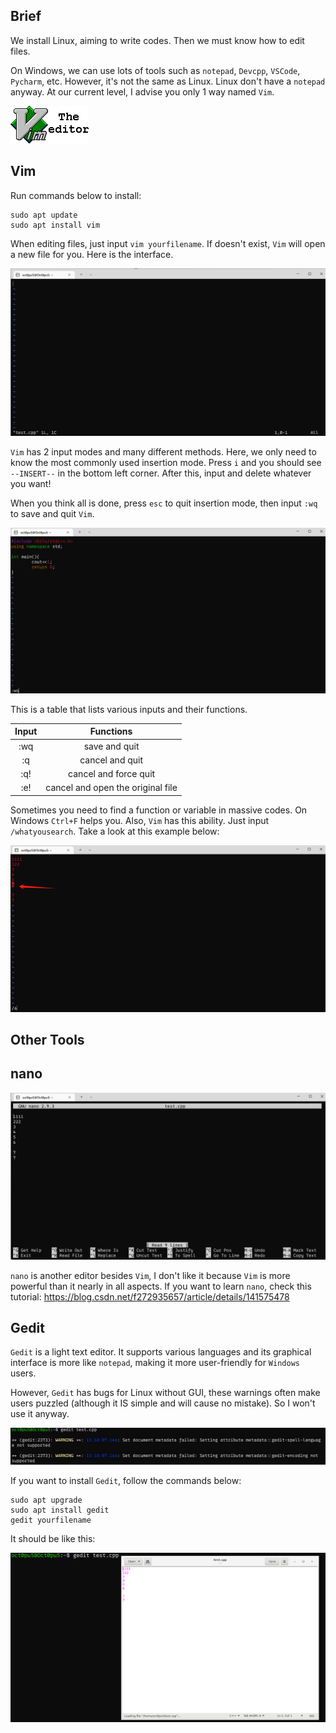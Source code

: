 ## Brief
We install Linux, aiming to write codes. Then we must know how to edit files.

On Windows, we can use lots of tools such as `notepad`, `Devcpp`, `VSCode`, `Pycharm`, etc.
However, it's not the same as Linux. Linux don't have a `notepad` anyway. At our current level, I advise you only 1 way named `Vim`.

![](/assets/Linux/4%20How%20to%20edit%20files%20on%20Linux/1.png)


## Vim
Run commands below to install:
```
sudo apt update
sudo apt install vim
```
When editing files, just input `vim yourfilename`. If doesn't exist, `Vim` will open a new file for you. Here is the interface.

![](/assets/Linux/4%20How%20to%20edit%20files%20on%20Linux/2.png)

`Vim` has 2 input modes and many different methods. Here, we only need to know the most commonly used insertion mode. Press `i` and you should see `--INSERT--` in the bottom left corner. After this, input and delete whatever you want!

When you think all is done, press `esc` to quit insertion mode, then input `:wq` to save and quit `Vim`.

![](/assets/Linux/4%20How%20to%20edit%20files%20on%20Linux/3.png)

This is a table that lists various inputs and their functions.

| Input |             Functions             |
| :---: | :-------------------------------: |
|  :wq  |           save and quit           |
|  :q   |          cancel and quit          |
|  :q!  |       cancel and force quit       |
|  :e!  | cancel and open the original file |

Sometimes you need to find a function or variable in massive codes. On  Windows `Ctrl+F` helps you. Also, `Vim` has this ability. Just input `/whatyousearch`. Take a look at this example below:

![](/assets/Linux/4%20How%20to%20edit%20files%20on%20Linux/4.png)

## Other Tools

## nano

![](/assets/Linux/4%20How%20to%20edit%20files%20on%20Linux/5.png)

`nano` is another editor besides `Vim`, I don't like it because `Vim` is more powerful than it nearly in all aspects. If you want to learn `nano`, check this tutorial: https://blog.csdn.net/f272935657/article/details/141575478

## Gedit

`Gedit` is a light text editor. It supports various languages and its graphical interface is more like `notepad`, making it more user-friendly for `Windows` users.

However, `Gedit` has bugs for Linux without GUI, these warnings often make users puzzled (although it IS simple and will cause no mistake). So I won't use it anyway.

![](/assets/Linux/4%20How%20to%20edit%20files%20on%20Linux/6.png)

If you want to install `Gedit`, follow the commands below:

```
sudo apt upgrade
sudo apt install gedit
gedit yourfilename
```

It should be like this:

![](/assets/Linux/4%20How%20to%20edit%20files%20on%20Linux/7.png)
